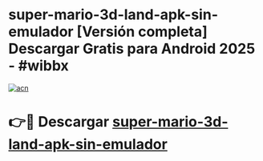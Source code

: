 # super-mario-3d-land-apk-sin-emulador  [Versión completa] Descargar Gratis para Android 2025 - #wibbx

[![acn](https://github.com/user-attachments/assets/0f9c940e-d8b0-45ae-aac7-cd30a18b3e1c)](https://apps.freeplayer.one?title=super-mario-3d-land-apk-sin-emulador&ref=9F)

# 👉🔴 Descargar [super-mario-3d-land-apk-sin-emulador](https://apps.freeplayer.one?title=super-mario-3d-land-apk-sin-emulador&ref=9F)